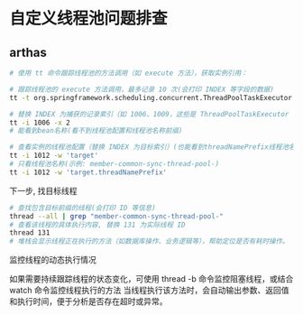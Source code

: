 # 自定义线程池问题排查

## arthas

```bash
# 使用 tt 命令跟踪线程池的方法调用（如 execute 方法），获取实例引用：

# 跟踪线程池的 execute 方法调用，最多记录 10 次(会打印 INDEX 等字段的数据)
tt -t org.springframework.scheduling.concurrent.ThreadPoolTaskExecutor execute -n 10

# 替换 INDEX 为捕获的记录索引（如 1006、1009，这些是 ThreadPoolTaskExecutor 实例）
tt -i 1006 -x 2
# 能看到bean名称(看不到线程池配置和线程池名称前缀)

# 查看实例的线程池配置（替换 INDEX 为目标索引）(也能看到threadNamePrefix线程池名称前缀)
tt -i 1012 -w 'target'
# 只看线程池名称(示例: member-common-sync-thread-pool-)
tt -i 1012 -w 'target.threadNamePrefix'
```

下一步, 找目标线程

```bash
# 查找包含目标前缀的线程(会打印 ID 等信息)
thread --all | grep "member-common-sync-thread-pool-"
# 查看该线程的具体执行内容, 替换 131 为实际线程 ID
thread 131
# 堆栈会显示线程正在执行的方法（如数据库操作、业务逻辑等），帮助定位是否有耗时操作。
```

监控线程的动态执行情况

如果需要持续跟踪线程的状态变化，可使用 thread -b 命令监控阻塞线程，或结合 watch 命令监控线程执行的方法
当线程执行该方法时，会自动输出参数、返回值和执行时间，便于分析是否存在超时或异常。
